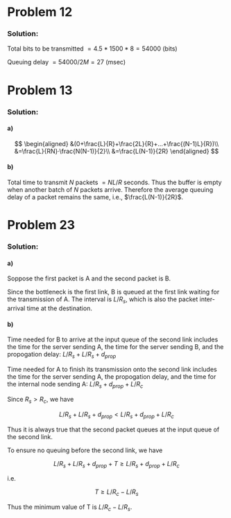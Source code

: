 # Problem 12

### Solution:

Total bits to be transmitted $=4.5 * 1500 * 8 = 54000$ (bits)

Queuing delay $=54000 / 2M = 27$ (msec)

# Problem 13

### Solution:

#### a)

$$
\begin{aligned}
&(0+\frac{L}{R}+\frac{2L}{R}+...+\frac{(N-1)L}{R})\\
&=\frac{L}{RN}·\frac{N(N-1)}{2}\\
&=\frac{L(N-1)}{2R}
\end{aligned}
$$

#### b)

Total time to transmit $N$ packets $=NL/R$ seconds. Thus the buffer is empty when another batch of $N$ packets arrive. Therefore the average queuing delay of a packet remains the same, i.e., $\frac{L(N-1)}{2R}$.

# Problem 23

### Solution:

#### a)

Soppose the first packet is A and the second packet is B.

Since the bottleneck is the first link, B is queued at the first link waiting for the transmission of A. The interval is $L/R_s$, which is also the packet inter-arrival time at the destination.

#### b)

Time needed for B to arrive at the input queue of the second link includes the time for the server sending A, the time for the server sending B, and the propogation delay: $L/R_s + L/R_s + d_{prop}$

Time needed for A to finish its transmission onto the second link includes the time for the server sending A, the propogation delay, and the time for the internal node sending A: $L/R_s + d_{prop} + L/R_c$

Since $R_s > R_c$, we have

$$
L/R_s + L/R_s + d_{prop}<L/R_s + d_{prop} + L/R_c
$$

Thus it is always true that the second packet queues at the input queue of the second link.

To ensure no queuing before the second link, we have

$$
L/R_s + L/R_s + d_{prop}+T\ge L/R_s + d_{prop} + L/R_c
$$

i.e.

$$
T\ge L/R_c - L/R_s
$$

Thus the minimum value of T is $L/R_c - L/R_s$.
